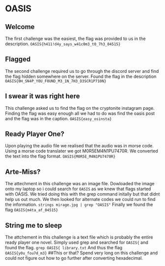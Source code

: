 # OASIS 
## Welcome
The first challenge was the easiest, the flag was provided to us in the description. 
```OASIS{h411!d4y_says_w41c0m3_t0_7h3_04515}```
## Flagged
The second challenge required us to go through the discord server and find the flag hidden somewhere on the server.
Found the flag in the description
```OASIS{0H_SN4P_Y0U_F0UND_M3_1N_7H3_D3SCR1P710N}```
## I swear it was right here
This challenge asked us to find the flag on the cryptonite instagram page.
Finding the flag was easy enough all we had to do was find the oasis post and the flag was in the caption.
```OASIS{easy_osinsta}```
## Ready Player One?
Upon playing the audio file we realised that the audio was in morse code. Using a morse code translater we got M0R5EM4N1PU7470R.
We converted the text into the flag format.
```OASIS{M0R5E_M4N1PU7470R}```
## Arte-Miss?
The attechment in this challenge was an image file.
Dowloaded the image onto my laptop so i could search for ```OASIS``` as we knew that flags started with OASIS.
We tried doing this with the grep command initally but that didnt help us out much.
We then looked for alternate codes we could run to find the information.
``` strings mirage.jpg | grep "OASIS" ```
Finally we found the flag
```OASIS{m4ta_af_04515}```
## String me to sleep
The attchement in this challenge is a text file which is probably the entire ready player one novel.
Simply used grep and searched for ```OASIS{``` and found the flag.
```grep OASIS{ library.txt```
And thus the flag
```OASIS{y0u_fou7d_m3}```
##This or that?
Spend very long on this challenge and could not figure out how to go further after converting hexadecimal.
